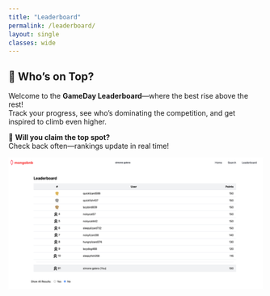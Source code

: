 ```yaml
---
title: "Leaderboard"
permalink: /leaderboard/
layout: single
classes: wide
---
```


## 🏁 Who’s on Top?

Welcome to the **GameDay Leaderboard**—where the best rise above the rest!  
Track your progress, see who’s dominating the competition, and get inspired to climb even higher.

🥇 **Will you claim the top spot?**  
Check back often—rankings update in real time!

![leaderboard](../assets/images/leaderboard.png)
